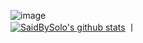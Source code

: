 ![image](https://github.com/SaidBySolo/SaidBySolo/blob/master/%EB%AC%B4%EC%A0%9C%20(1).png?raw=true)  
[![SaidBySolo's github stats](https://github-readme-stats.vercel.app/api?username=SaidBySolo&show_icons=true&hide_border=true)](https://github.com/SaidBySolo)
ㅣ
